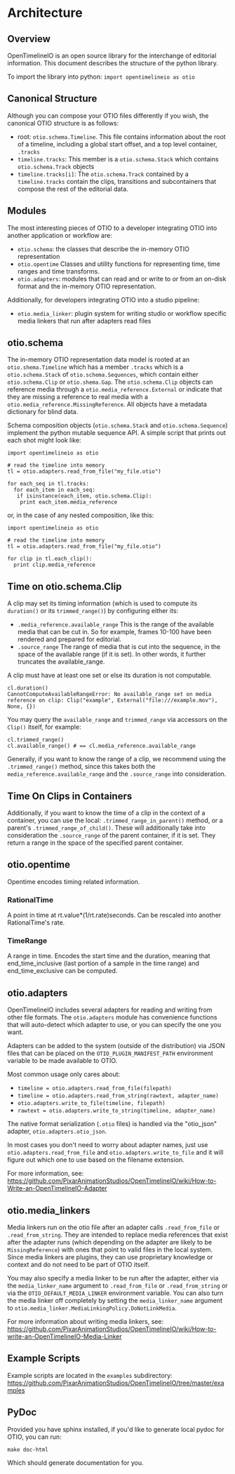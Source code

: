 # Architecture

Overview
----------

OpenTimelineIO is an open source library for the interchange of editorial information.  This document describes the structure of the python library.

To import the library into python:
`import opentimelineio as otio`

Canonical Structure
--------------------

Although you can compose your OTIO files differently if you wish, the canonical OTIO structure is as follows:

- root: `otio.schema.Timeline`. This file contains information about the root of a timeline, including a global start offset, and a top level container, `.tracks`
- `timeline.tracks`: This member is a `otio.schema.Stack` which contains `otio.schema.Track` objects
- `timeline.tracks[i]`:  The `otio.schema.Track` contained by a `timeline.tracks` contain the clips, transitions and subcontainers that compose the rest of the editorial data.

Modules
--------

The most interesting pieces of OTIO to a developer integrating OTIO into another application or workflow are:
- `otio.schema`: the classes that describe the in-memory OTIO representation
- `otio.opentime`
     Classes and utility functions for representing time, time ranges and time transforms.
- `otio.adapters`: modules that can read and or write to or from an on-disk format and the in-memory OTIO representation.

Additionally, for developers integrating OTIO into a studio pipeline:
- `otio.media_linker`: plugin system for writing studio or workflow specific media linkers that run after adapters read files

## otio.schema

The in-memory OTIO representation data model is rooted at an `otio.shema.Timeline` which has a member `.tracks` which is a `otio.schema.Stack` of `otio.schema.Sequences`, which contain either `otio.schema.Clip` or `otio.shema.Gap`.  The `otio.schema.Clip` objects can reference media through a `otio.media_reference.External` or indicate that they are missing a reference to real media with a `otio.media_reference.MissingReference`.  All objects have a metadata dictionary for blind data.

Schema composition objects (`otio.schema.Stack` and `otio.schema.Sequence`) implement the python mutable sequence API.  A simple script that prints out each shot might look like:

```
import opentimelineio as otio

# read the timeline into memory
tl = otio.adapters.read_from_file("my_file.otio")

for each_seq in tl.tracks:
  for each_item in each_seq:
   if isinstance(each_item, otio.schema.Clip):
    print each_item.media_reference
```

or, in the case of any nested composition, like this:

```
import opentimelineio as otio

# read the timeline into memory
tl = otio.adapters.read_from_file("my_file.otio")

for clip in tl.each_clip():
  print clip.media_reference
```

## Time on otio.schema.Clip

A clip may set its timing information (which is used to compute its `duration()` or its `trimmed_range()`) by configuring either its:
- `.media_reference.available_range`
 This is the range of the available media that can be cut in.  So for example, frames 10-100 have been rendered and prepared for editorial.
- `.source_range` 
 The range of media that is cut into the sequence, in the space of the available range (if it is set). In other words, it further truncates the available_range.

A clip must have at least one set or else its duration is not computable.
```
cl.duration()
CannotComputeAvailableRangeError: No available_range set on media reference on clip: Clip("example", External("file:///example.mov"), None, {})
```

You may query the `available_range` and `trimmed_range` via accessors on the `Clip()` itself, for example:
```
cl.trimmed_range()
cl.available_range() # == cl.media_reference.available_range
```

Generally, if you want to know the range of a clip, we recommend using the `.trimmed_range()` method, since this takes both the `media_reference.available_range` and the `.source_range` into consideration.

## Time On Clips in Containers

Additionally, if you want to know the time of a clip in the context of a container, you can use the local:
`.trimmed_range_in_parent()` method, or a parent's `.trimmed_range_of_child()`.  These will additionally take into consideration the `.source_range` of the parent container, if it is set.  They return a range in the space of the specified parent container.

## otio.opentime

Opentime encodes timing related information.

### RationalTime

A point in time at rt.value*(1/rt.rate)seconds.  Can be rescaled into another RationalTime's rate.

### TimeRange

A range in time.  Encodes the start time and the duration, meaning that end_time_inclusive (last portion of a sample in the time range) and end_time_exclusive can be computed.

## otio.adapters

OpenTimelineIO includes several adapters for reading and writing from other file formats. The `otio.adapters` module has convenience functions that will auto-detect which adapter to use, or you can specify the one you want.

Adapters can be added to the system (outside of the distribution) via JSON files that can be placed on the `OTIO_PLUGIN_MANIFEST_PATH` environment variable to be made available to OTIO.

Most common usage only cares about:
- `timeline = otio.adapters.read_from_file(filepath)`
- `timeline = otio.adapters.read_from_string(rawtext, adapter_name)`
- `otio.adapters.write_to_file(timeline, filepath)`
- `rawtext = otio.adapters.write_to_string(timeline, adapter_name)`

The native format serialization (`.otio` files) is handled via the "otio_json" adapter, `otio.adapters.otio_json`.

In most cases you don't need to worry about adapter names, just use `otio.adapters.read_from_file` and `otio.adapters.write_to_file` and it will figure out which one to use based on the filename extension.

For more information, see: https://github.com/PixarAnimationStudios/OpenTimelineIO/wiki/How-to-Write-an-OpenTimelineIO-Adapter

## otio.media_linkers

Media linkers run on the otio file after an adapter calls `.read_from_file` or `.read_from_string`.  They are intended to replace media references that exist after the adapter runs (which depending on the adapter are likely to be `MissingReference`) with ones that point to valid files in the local system.  Since media linkers are plugins, they can use proprietary knowledge or context and do not need to be part of OTIO itself.

You may also specify a media linker to be run after the adapter, either via the `media_linker_name` argument to `.read_from_file` or `.read_from_string` or via the `OTIO_DEFAULT_MEDIA_LINKER` environment variable.  You can also turn the media linker off completely by setting the `media_linker_name` argument to `otio.media_linker.MediaLinkingPolicy.DoNotLinkMedia`.

For more information about writing media linkers, see: https://github.com/PixarAnimationStudios/OpenTimelineIO/wiki/How-to-write-an-OpenTimelineIO-Media-Linker

Example Scripts
----------------

Example scripts are located in the `examples` subdirectory: https://github.com/PixarAnimationStudios/OpenTimelineIO/tree/master/examples

PyDoc
------

Provided you have sphinx installed, if you'd like to generate local pydoc for OTIO, you can run:

`make doc-html`

Which should generate documentation for you.